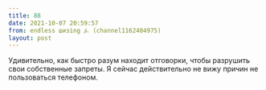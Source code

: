 ```yaml
---
title: 88
date: 2021-10-07 20:59:57
from: endless шизing ⍼ (channel1162404975)
layout: post
---
```


Удивительно, как быстро разум находит отговорки, чтобы разрушить свои собственные запреты. Я сейчас действительно не вижу причин не пользоваться телефоном.

